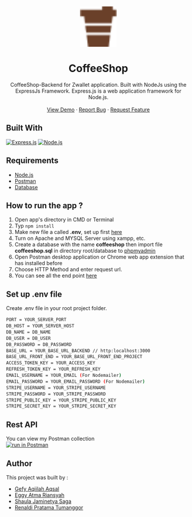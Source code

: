<p align="center">
  <a href="https://github.com/Gefyaqiilah/CoffeeShop-Back-End">
    <img src="./screenshots/logo.png"  width="100px" alt="Logo" width="80">
  </a>
<h1 align="center">CoffeeShop</h1>
  <p align="center">
   CoffeeShop-Backend for Zwallet application. Built with NodeJs using the ExpressJs Framework.
      Express.js is a web application framework for Node.js.
    <br />
  <br/>
    <a href="https://coffeeshop-gefy.netlify.app">View Demo</a>
    ·
    <a href="https://github.com/Gefyaqiilah/CoffeeShop-Back-End">Report Bug</a>
    ·
    <a href="https://github.com/Gefyaqiilah/CoffeeShop-Back-End">Request Feature</a>
  </p>
  
## Built With
[![Express.js](https://img.shields.io/badge/Express-4.17.1-green?style=flat)](https://expressjs.com/en/starter/installing.html)
[![Node.js](https://img.shields.io/badge/NodeJs-v14-lightgreen?style=flat)](https://nodejs.org/)

## Requirements
* [Node.js](https://nodejs.org/en/)
* [Postman](https://www.getpostman.com/)
* [Database](coffeeshop.sql)


## How to run the app ?
1. Open app's directory in CMD or Terminal
2. Typ
```npm install```
3. Make new file a called **.env**, set up first [here](#set-up-env-file)
4. Turn on Apache and MYSQL Server using xampp, etc.
5. Create a database with the name **coffeeshop** then  import file **coffeeshop.sql** in directory root/database to [phpmyadmin](http://localhost/phpmyadmin)
6. Open Postman desktop application or Chrome web app extension that has installed before
7. Choose HTTP Method and enter request url.
8. You can see all the end point [here](#rest-api)

## Set up .env file
Create .env file in your root project folder.<br>
```bash
PORT = YOUR_SERVER_PORT
DB_HOST = YOUR_SERVER_HOST
DB_NAME = DB_NAME
DB_USER = DB_USER
DB_PASSWORD = DB_PASSWORD
BASE_URL = YOUR_BASE_URL_BACKEND // http:localhost:3000
BASE_URL_FRONT_END = YOUR_BASE_URL_FRONT_END_PROJECT
ACCESS_TOKEN_KEY = YOUR_ACCESS_KEY
REFRESH_TOKEN_KEY = YOUR_REFRESH_KEY
EMAIL_USERNAME = YOUR_EMAIL (For Nodemailer)
EMAIL_PASSWORD = YOUR_EMAIL_PASSWORD (For Nodemailer)
STRIPE_USERNAME = YOUR_STRIPE_USERNAME
STRIPE_PASSWORD = YOUR_STRIPE_PASSWORD
STRIPE_PUBLIC_KEY = YOUR_STRIPE_PUBLIC_KEY
STRIPE_SECRET_KEY = YOUR_STRIPE_SECRET_KEY
```

## Rest API
You can view my Postman collection </br>
[![run in Postman](https://run.pstmn.io/button.svg)](https://www.getpostman.com/collections/2192875accb7d2886d73)

## Author
This project was built by :
* [Gefy Aqiilah Aqsal](https://github.com/Gefyaqiilah)
* [Eggy Atma Riansyah](https://github.com/eggyatma2908)
* [Shaula Jaminetya Saga](https://github.com/sjasminetya)
* [Renaldi Pratama Tumanggor](https://github.com/renaldipratama97)

